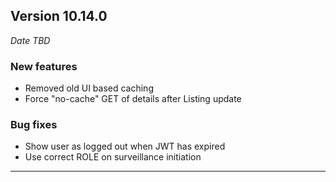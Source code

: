 
## Version 10.14.0
_Date TBD_

### New features
* Removed old UI based caching
* Force "no-cache" GET of details after Listing update

### Bug fixes
* Show user as logged out when JWT has expired
* Use correct ROLE on surveillance initiation

---
